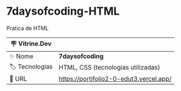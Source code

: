 # 7daysofcoding-HTML

Pratica de HTML

| :placard: Vitrine.Dev |     |
| -------------  | --- |
| :sparkles: Nome        | **7daysofcoding**
| :label: Tecnologias | HTML, CSS (tecnologias utilizadas)
| :rocket: URL         | https://portifolio2-0-edut3.vercel.app/
